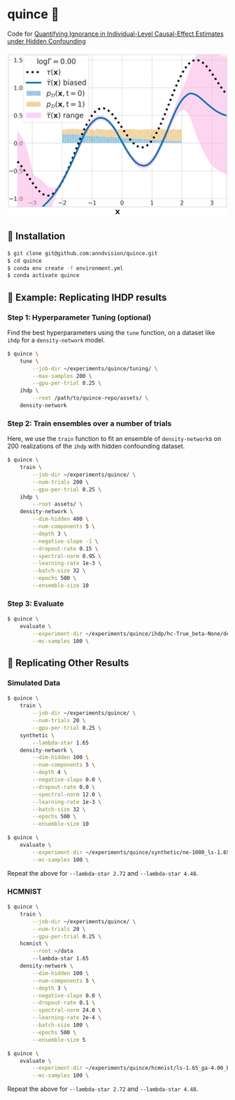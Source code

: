 # quince :pear:

Code for [Quantifying Ignorance in Individual-Level Causal-Effect Estimates under Hidden Confounding](https://arxiv.org/abs/2103.04850)

![Image of Gamma Sweep](assets/gamma-sweep.gif)

## :pear: Installation

```.bash
$ git clone git@github.com:anndvision/quince.git
$ cd quince
$ conda env create -f environment.yml
$ conda activate quince
```

## :pear: Example: Replicating IHDP results

### Step 1: Hyperparameter Tuning (optional)

Find the best hyperparameters using the `tune` function, on a dataset like `ihdp` for a `density-network` model.

```.bash
$ quince \
    tune \
        --job-dir ~/experiments/quince/tuning/ \
        --max-samples 200 \
        --gpu-per-trial 0.25 \
    ihdp \
        --root /path/to/quince-repo/assets/ \
    density-network
```

### Step 2: Train ensembles over a number of trials

Here, we use the `train` function to fit an ensemble of `density-network`s on 200 realizations of the `ihdp` with hidden confounding dataset.

```.bash
$ quince \
    train \
        --job-dir ~/experiments/quince/ \
        --num-trials 200 \
        --gpu-per-trial 0.25 \
    ihdp \
        --root assets/ \
    density-network \
        --dim-hidden 400 \
        --num-components 5 \
        --depth 3 \
        --negative-slope -1 \
        --dropout-rate 0.15 \
        --spectral-norm 0.95 \
        --learning-rate 1e-3 \
        --batch-size 32 \
        --epochs 500 \
        --ensemble-size 10

```

### Step 3: Evaluate

```.bash
$ quince \
    evaluate \
        --experiment-dir ~/experiments/quince/ihdp/hc-True_beta-None/density-network/dh-400_nc-5_dp-3_ns--1.0_dr-0.15_sn-0.95_lr-0.001_bs-32_ep-500/ \
        --mc-samples 100 \
```

## :pear: Replicating Other Results

### Simulated Data

```.bash
$ quince \
    train \
        --job-dir ~/experiments/quince/ \
        --num-trials 20 \
        --gpu-per-trial 0.25 \
    synthetic \
        --lambda-star 1.65
    density-network \
        --dim-hidden 100 \
        --num-components 5 \
        --depth 4 \
        --negative-slope 0.0 \
        --dropout-rate 0.0 \
        --spectral-norm 12.0 \
        --learning-rate 1e-3 \
        --batch-size 32 \
        --epochs 500 \
        --ensemble-size 10

```

```.bash
$ quince \
    evaluate \
        --experiment-dir ~/experiments/quince/synthetic/ne-1000_ls-1.65_ga-4.00_be-0.75_si-1.00_dl-2.00/density-network/dh-100_nc-5_dp-4_ns-0.0_dr-0.0_sn-12.0_lr-0.001_bs-32_ep-500/ \
        --mc-samples 100 \
```

Repeat the above for `--lambda-star 2.72` and `--lambda-star 4.48`.

### HCMNIST

```.bash
$ quince \
    train \
        --job-dir ~/experiments/quince/ \
        --num-trials 20 \
        --gpu-per-trial 0.25 \
    hcmnist \
        --root ~/data
        --lambda-star 1.65
    density-network \
        --dim-hidden 100 \
        --num-components 5 \
        --depth 3 \
        --negative-slope 0.0 \
        --dropout-rate 0.1 \
        --spectral-norm 24.0 \
        --learning-rate 2e-4 \
        --batch-size 100 \
        --epochs 500 \
        --ensemble-size 5

```

```.bash
$ quince \
    evaluate \
        --experiment-dir ~/experiments/quince/hcmnist/ls-1.65_ga-4.00_be-0.75_si-1.00_dl-2.00/density-network/dh-100_nc-5_dp-3_ns-0.0_dr-0.1_sn-24.0_lr-0.0002_bs-100_ep-500/ \
        --mc-samples 100 \
```

Repeat the above for `--lambda-star 2.72` and `--lambda-star 4.48`.
